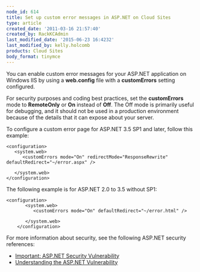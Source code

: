 ```yaml
---
node_id: 614
title: Set up custom error messages in ASP.NET on Cloud Sites
type: article
created_date: '2011-03-16 21:57:40'
created_by: RackKCAdmin
last_modified_date: '2015-06-23 16:4232'
last_modified_by: kelly.holcomb
products: Cloud Sites
body_format: tinymce
---
```


You can enable custom error messages for your ASP.NET application on
Windows IIS by using a **web.config** file with a **customErrors**
setting configured.

For security purposes and coding best practices, set the
**customErrors** mode to **RemoteOnly** or **On** instead of **Off**.
The Off mode is primarily useful for debugging, and it should not be
used in a production environment because of the details that it can
expose about your server.

To configure a custom error page for ASP.NET 3.5 SP1 and later, follow
this example:

    <configuration>
       <system.web>
          <customErrors mode="On" redirectMode="ResponseRewrite" defaultRedirect="~/error.aspx" />

       </system.web>
    </configuration>

The following example is for ASP.NET 2.0 to 3.5 without SP1:

    <configuration>
           <system.web>
              <customErrors mode="On" defaultRedirect="~/error.html" />

           </system.web>
        </configuration>

For more information about security, see the following ASP.NET security
references:

-   [Important: ASP.NET Security
    Vulnerability](http://weblogs.asp.net/scottgu/archive/2010/09/18/important-asp-net-security-vulnerability.aspx)
-   [Understanding the ASP.NET
    Vulnerability](http://blogs.technet.com/b/srd/archive/2010/09/17/understanding-the-asp-net-vulnerability.aspx)


